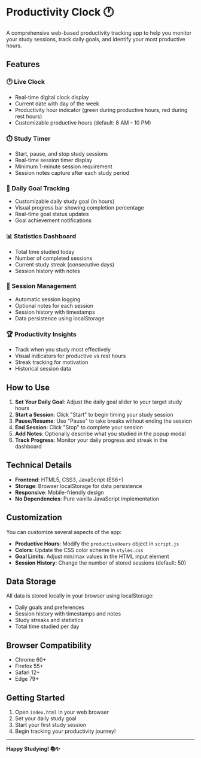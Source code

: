 # Productivity Clock 🕐

A comprehensive web-based productivity tracking app to help you monitor your study sessions, track daily goals, and identify your most productive hours.

## Features

### 🕐 Live Clock
- Real-time digital clock display
- Current date with day of the week
- Productivity hour indicator (green during productive hours, red during rest hours)
- Customizable productive hours (default: 8 AM - 10 PM)

### ⏱️ Study Timer
- Start, pause, and stop study sessions
- Real-time session timer display
- Minimum 1-minute session requirement
- Session notes capture after each study period

### 🎯 Daily Goal Tracking
- Customizable daily study goal (in hours)
- Visual progress bar showing completion percentage
- Real-time goal status updates
- Goal achievement notifications

### 📊 Statistics Dashboard
- Total time studied today
- Number of completed sessions
- Current study streak (consecutive days)
- Session history with notes

### 📝 Session Management
- Automatic session logging
- Optional notes for each session
- Session history with timestamps
- Data persistence using localStorage

### 🏆 Productivity Insights
- Track when you study most effectively
- Visual indicators for productive vs rest hours
- Streak tracking for motivation
- Historical session data

## How to Use

1. **Set Your Daily Goal**: Adjust the daily goal slider to your target study hours
2. **Start a Session**: Click "Start" to begin timing your study session
3. **Pause/Resume**: Use "Pause" to take breaks without ending the session
4. **End Session**: Click "Stop" to complete your session
5. **Add Notes**: Optionally describe what you studied in the popup modal
6. **Track Progress**: Monitor your daily progress and streak in the dashboard

## Technical Details

- **Frontend**: HTML5, CSS3, JavaScript (ES6+)
- **Storage**: Browser localStorage for data persistence
- **Responsive**: Mobile-friendly design
- **No Dependencies**: Pure vanilla JavaScript implementation

## Customization

You can customize several aspects of the app:

- **Productive Hours**: Modify the `productiveHours` object in `script.js`
- **Colors**: Update the CSS color scheme in `styles.css`
- **Goal Limits**: Adjust min/max values in the HTML input element
- **Session History**: Change the number of stored sessions (default: 50)

## Data Storage

All data is stored locally in your browser using localStorage:
- Daily goals and preferences
- Session history with timestamps and notes
- Study streaks and statistics
- Total time studied per day

## Browser Compatibility

- Chrome 60+
- Firefox 55+
- Safari 12+
- Edge 79+

## Getting Started

1. Open `index.html` in your web browser
2. Set your daily study goal
3. Start your first study session
4. Begin tracking your productivity journey!

---

**Happy Studying! 📚✨**